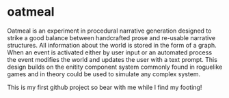 # oatmeal
Oatmeal is an experiment in procedural narrative generation designed to strike a good balance between handcrafted prose and re-usable narrative structures.
All information about the world is stored in the form of a graph. When an event is activated either by user input or an automated process the event modifies the world and updates the user with a text prompt.
This design builds on the enitity component system commonly found in roguelike games and in theory could be used to simulate any complex system.

This is my first github project so bear with me while I find my footing!
